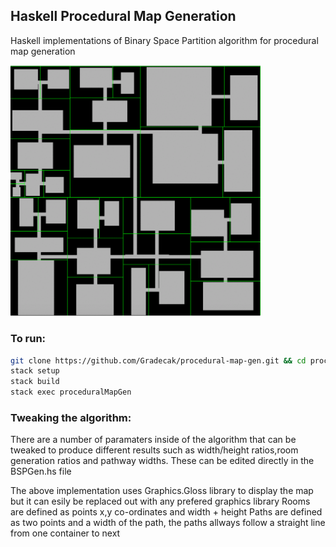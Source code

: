 ## Haskell Procedural Map Generation

Haskell implementations of Binary Space Partition algorithm for procedural map generation

<img src="https://github.com/Gradecak/procedural-map-gen/blob/master/sample/BSP_sample.gif" width="400">

### To run:
```bash
git clone https://github.com/Gradecak/procedural-map-gen.git && cd procedural-map-gen
stack setup
stack build
stack exec proceduralMapGen
```

### Tweaking the algorithm:
There are a number of paramaters inside of the algorithm that can be tweaked to produce different results such as width/height ratios,room generation ratios and pathway widths. These can be edited directly in the BSPGen.hs file

The above implementation uses Graphics.Gloss library to display the map but it can esily be replaced out with any prefered graphics library
Rooms are defined as points x,y co-ordinates and width + height
Paths are defined as two points and a width of the path, the paths allways follow a straight line from one container to next



